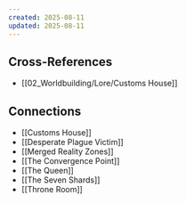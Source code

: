 ```yaml
---
created: 2025-08-11
updated: 2025-08-11
---
```




## Cross-References

- [[02_Worldbuilding/Lore/Customs House]]


## Connections

- [[Customs House]]
- [[Desperate Plague Victim]]
- [[Merged Reality Zones]]
- [[The Convergence Point]]
- [[The Queen]]
- [[The Seven Shards]]
- [[Throne Room]]
